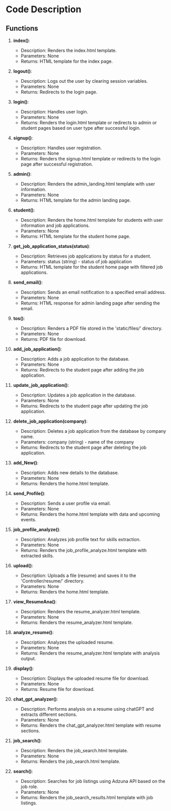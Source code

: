 # Code Description

## Functions

1. **index()**:

   - Description: Renders the index.html template.
   - Parameters: None
   - Returns: HTML template for the index page.

2. **logout()**:

   - Description: Logs out the user by clearing session variables.
   - Parameters: None
   - Returns: Redirects to the login page.

3. **login()**:

   - Description: Handles user login.
   - Parameters: None
   - Returns: Renders the login.html template or redirects to admin or student pages based on user type after successful login.

4. **signup()**:

   - Description: Handles user registration.
   - Parameters: None
   - Returns: Renders the signup.html template or redirects to the login page after successful registration.

5. **admin()**:

   - Description: Renders the admin_landing.html template with user information.
   - Parameters: None
   - Returns: HTML template for the admin landing page.

6. **student()**:

   - Description: Renders the home.html template for students with user information and job applications.
   - Parameters: None
   - Returns: HTML template for the student home page.

7. **get_job_application_status(status)**:

   - Description: Retrieves job applications by status for a student.
   - Parameters: status (string) - status of job application
   - Returns: HTML template for the student home page with filtered job applications.

8. **send_email()**:

   - Description: Sends an email notification to a specified email address.
   - Parameters: None
   - Returns: HTML response for admin landing page after sending the email.

9. **tos()**:

   - Description: Renders a PDF file stored in the 'static/files/' directory.
   - Parameters: None
   - Returns: PDF file for download.

10. **add_job_application()**:

    - Description: Adds a job application to the database.
    - Parameters: None
    - Returns: Redirects to the student page after adding the job application.

11. **update_job_application()**:

    - Description: Updates a job application in the database.
    - Parameters: None
    - Returns: Redirects to the student page after updating the job application.

12. **delete_job_application(company)**:

    - Description: Deletes a job application from the database by company name.
    - Parameters: company (string) - name of the company
    - Returns: Redirects to the student page after deleting the job application.

13. **add_New()**:

    - Description: Adds new details to the database.
    - Parameters: None
    - Returns: Renders the home.html template.

14. **send_Profile()**:

    - Description: Sends a user profile via email.
    - Parameters: None
    - Returns: Renders the home.html template with data and upcoming events.

15. **job_profile_analyze()**:

    - Description: Analyzes job profile text for skills extraction.
    - Parameters: None
    - Returns: Renders the job_profile_analyze.html template with extracted skills.

16. **upload()**:

    - Description: Uploads a file (resume) and saves it to the 'Controller/resume/' directory.
    - Parameters: None
    - Returns: Renders the home.html template.

17. **view_ResumeAna()**:

    - Description: Renders the resume_analyzer.html template.
    - Parameters: None
    - Returns: Renders the resume_analyzer.html template.

18. **analyze_resume()**:

    - Description: Analyzes the uploaded resume.
    - Parameters: None
    - Returns: Renders the resume_analyzer.html template with analysis output.

19. **display()**:

    - Description: Displays the uploaded resume file for download.
    - Parameters: None
    - Returns: Resume file for download.

20. **chat_gpt_analyzer()**:

    - Description: Performs analysis on a resume using chatGPT and extracts different sections.
    - Parameters: None
    - Returns: Renders the chat_gpt_analyzer.html template with resume sections.

21. **job_search()**:

    - Description: Renders the job_search.html template.
    - Parameters: None
    - Returns: Renders the job_search.html template.

22. **search()**:
    - Description: Searches for job listings using Adzuna API based on the job role.
    - Parameters: None
    - Returns: Renders the job_search_results.html template with job listings.
